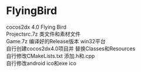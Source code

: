 # FlyingBird
cocos2dx 4.0 Flying Bird  
Projectsrc.7z 类文件和素材文件  
Game.7z 编译好的Release版本 win32平台  
自行创建cocos2dx4.0项目并 替换Classes和Resources  
自行修改CMakeLists.txt 添加.h和.cpp  
自行修改android ico和exe ico  

